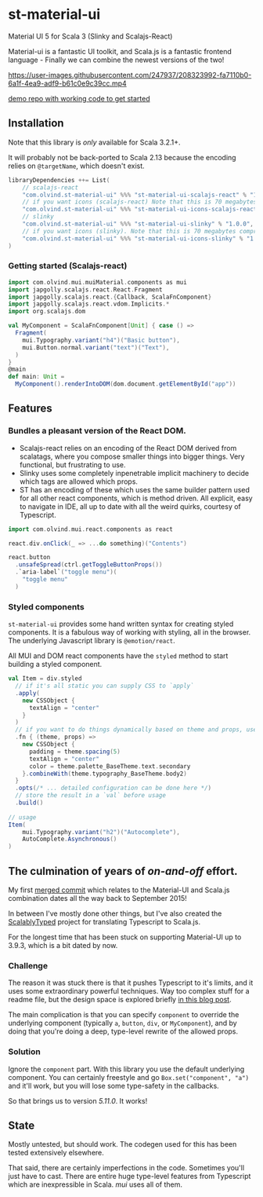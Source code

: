 # st-material-ui
Material UI 5 for Scala 3 (Slinky and Scalajs-React)

Material-ui is a fantastic UI toolkit, and Scala.js is a fantastic frontend language - 
Finally we can combine the newest versions of the two!



https://user-images.githubusercontent.com/247937/208323992-fa7110b0-6a1f-4ea9-adf9-b61c0e9c39cc.mp4



[demo repo with working code to get started](https://github.com/oyvindberg/st-material-ui-demo)

## Installation

Note that this library is *only* available for Scala 3.2.1+. 

It will probably not be back-ported to Scala 2.13 because the encoding relies on `@targetName`, which doesn't exist.

```scala
libraryDependencies ++= List(
    // scalajs-react
    "com.olvind.st-material-ui" %%% "st-material-ui-scalajs-react" % "1.0.0",
    // if you want icons (scalajs-react) Note that this is 70 megabytes compressed jar file
    "com.olvind.st-material-ui" %%% "st-material-ui-icons-scalajs-react" % "1.0.0", 
    // slinky
    "com.olvind.st-material-ui" %%% "st-material-ui-slinky" % "1.0.0",
    // if you want icons (slinky). Note that this is 70 megabytes compressed jar file
    "com.olvind.st-material-ui" %%% "st-material-ui-icons-slinky" % "1.0.0", 
)
```

### Getting started (Scalajs-react)

```scala
import com.olvind.mui.muiMaterial.components as mui
import japgolly.scalajs.react.React.Fragment
import japgolly.scalajs.react.{Callback, ScalaFnComponent}
import japgolly.scalajs.react.vdom.Implicits.*
import org.scalajs.dom

val MyComponent = ScalaFnComponent[Unit] { case () =>
  Fragment(
    mui.Typography.variant("h4")("Basic button"),
    mui.Button.normal.variant("text")("Text"),
  )
}
@main
def main: Unit =
  MyComponent().renderIntoDOM(dom.document.getElementById("app"))

```


## Features

### Bundles a pleasant version of the React DOM.

- Scalajs-react relies on an encoding of the React DOM derived from scalatags, where you compose smaller things into bigger things. Very functional, but frustrating to use.
- Slinky uses some completely inpenetrable implicit machinery to decide which tags are allowed which props.
- ST has an encoding of these which uses the same builder pattern used for all other react components, which is method driven. All explicit, easy to navigate in IDE, all up to date with all the weird quirks, courtesy of Typescript.

```scala
import com.olvind.mui.react.components as react

react.div.onClick(_ => ...do something)("Contents") 

react.button
  .unsafeSpread(ctrl.getToggleButtonProps())
  .`aria-label`("toggle menu")(
    "toggle menu"
  )
```

### Styled components

`st-material-ui` provides some hand written syntax for creating styled components. It is a fabulous way of working with styling, all in the browser. The underlying Javascript library is `@emotion/react`.

All MUI and DOM react components have the `styled` method to start building a styled component. 

```scala
val Item = div.styled
  // if it's all static you can supply CSS to `apply`
  .apply(
    new CSSObject {
      textAlign = "center"
    }
  )  
  // if you want to do things dynamically based on theme and props, use `fn`
  .fn { (theme, props) =>
    new CSSObject {
      padding = theme.spacing(5)
      textAlign = "center"
      color = theme.palette_BaseTheme.text.secondary
    }.combineWith(theme.typography_BaseTheme.body2)
  }
  .opts(/* ... detailed configuration can be done here */)
  // store the result in a `val` before usage
  .build()
  
// usage
Item(
    mui.Typography.variant("h2")("Autocomplete"),
    AutoComplete.Asynchronous()
)  
```


## The culmination of years of *on-and-off* effort.

My first [merged commit](https://github.com/chandu0101/scalajs-react-components/commit/7ac6a625310c52d45bfcec2fafba9e09b8291c97)
which relates to the Material-UI and Scala.js combination dates all the way back to September 2015!

In between I've mostly done other things, but I've also created the [ScalablyTyped](https://scalablytyped.org) project for translating Typescript to Scala.js.

For the longest time that has been stuck on supporting Material-UI up to 3.9.3, which is a bit dated by now.

### Challenge 
The reason it was stuck there is that it pushes Typescript to it's limits, and it uses some extraordinary powerful techniques.
Way too complex stuff for a readme file, but the design space is explored briefly [in this blog post](https://blog.andrewbran.ch/polymorphic-react-components/).

The main complication is that you can specify `component` to override the underlying component (typically `a`, `button`, `div`, or `MyComponent`), and 
by doing that you're doing a deep, type-level rewrite of the allowed props.

### Solution

Ignore the `component` part. With this library you use the default underlying component.
You can certainly freestyle and go `Box.set("component", "a")` and it'll work, but you will lose some type-safety in the callbacks.

So that brings us to version *5.11.0*. It works!

## State

Mostly untested, but should work. The codegen used for this has been tested extensively elsewhere.

That said, there are certainly imperfections in the code. Sometimes you'll just have to cast. There are entire huge type-level features from Typescript which are inexpressible in Scala. *mui* uses all of them.




